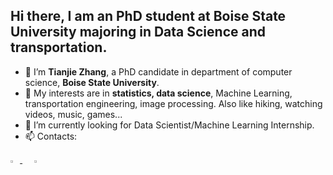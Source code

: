 ## Hi there, I am an PhD student at Boise State University majoring in Data Science and transportation.


- 👋 I’m **Tianjie Zhang**, a PhD candidate in department of computer science, **Boise State University**.
- 👀 My interests are in **statistics, data science**, Machine Learning, transportation engineering, image processing. Also like hiking, watching videos, music, games... 
- 🌱 I’m currently looking for Data Scientist/Machine Learning Internship.
- 📫 Contacts:
   
<div align="left">
    <a href="https://tianjiezhang1993.github.io/resume/">
        <img src="https://github.com/ultralytics/yolov5/releases/download/v1.0/logo-social-github.png" width="3%"/>
    </a>
    <img width="3%" />
    <a href="https://www.linkedin.com/in/tianjie-zhang-a8b921224/">
        <img src="https://github.com/ultralytics/yolov5/releases/download/v1.0/logo-social-linkedin.png" width="3%"/>
    <!--- </a>
    <img width="3%" />
    <a href="https://twitter.com/ultralytics">
        <img src="https://github.com/ultralytics/yolov5/releases/download/v1.0/logo-social-twitter.png" width="3%"/>
    </a>
    <img width="3%" />
    <a href="https://youtube.com/ultralytics">
        <img src="https://github.com/ultralytics/yolov5/releases/download/v1.0/logo-social-youtube.png" width="3%"/>
    </a>
    <img width="3%" />
    <a href="https://www.facebook.com/ultralytics">
        <img src="https://github.com/ultralytics/yolov5/releases/download/v1.0/logo-social-facebook.png" width="3%"/>
    </a>
    <img width="3%" />
    <a href="https://www.instagram.com/ultralytics/">
        <img src="https://github.com/ultralytics/yolov5/releases/download/v1.0/logo-social-instagram.png" width="3%"/>
    </a> --->
</div>


<!---
TianjieZhang1993/TianjieZhang1993 is a ✨ special ✨ repository because its `README.md` (this file) appears on your GitHub profile.
You can click the Preview link to take a look at your changes.
--->
